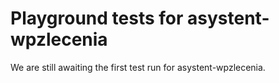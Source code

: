 # Playground tests for asystent-wpzlecenia
We are still awaiting the first test run for asystent-wpzlecenia.
